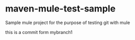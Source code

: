 # maven-mule-test-sample
Sample mule project for the purpose of testing git with mule 


this is a commit form mybranch1
